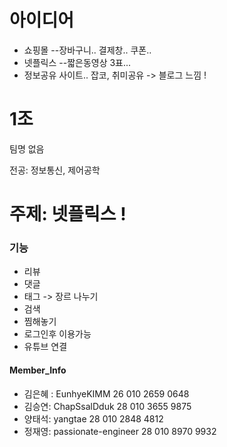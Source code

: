 # 아이디어 

- 쇼핑몰 --장바구니.. 결제창.. 쿠폰..   
- 넷플릭스 --짧은동영상  3표... 
- 정보공유 사이트.. 잡코, 취미공유 -> 블로그 느낌 ! 



# 1조

팀명 없음

전공: 정보통신, 제어공학



# 주제: 넷플릭스 !

### 기능

- 리뷰
- 댓글
- 태그 -> 장르 나누기  
- 검색
- 찜해놓기 
- 로그인후 이용가능 
- 유튜브 연결 



#### Member_Info

- 김은혜 : EunhyeKIMM 26                   010 2659 0648
- 김승연: ChapSsalDduk 28                  010 3655 9875
- 양태석: yangtae 28                              010 2848 4812
- 정재영: passionate-engineer 28        010 8970 9932







